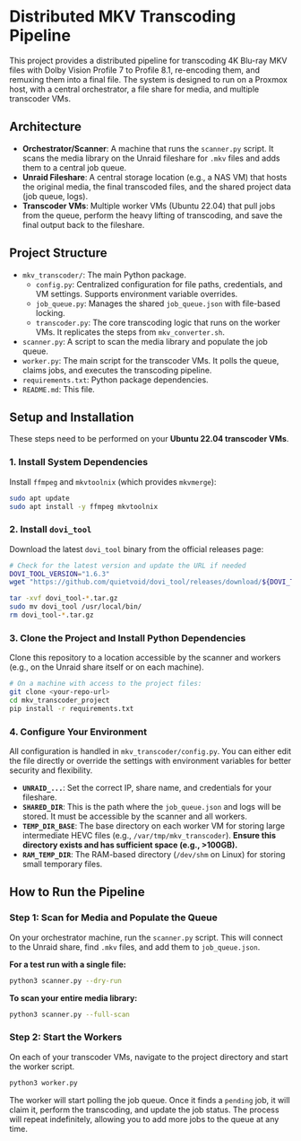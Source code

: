 # Distributed MKV Transcoding Pipeline

This project provides a distributed pipeline for transcoding 4K Blu-ray MKV files with Dolby Vision Profile 7 to Profile 8.1, re-encoding them, and remuxing them into a final file. The system is designed to run on a Proxmox host, with a central orchestrator, a file share for media, and multiple transcoder VMs.

## Architecture

-   **Orchestrator/Scanner**: A machine that runs the `scanner.py` script. It scans the media library on the Unraid fileshare for `.mkv` files and adds them to a central job queue.
-   **Unraid Fileshare**: A central storage location (e.g., a NAS VM) that hosts the original media, the final transcoded files, and the shared project data (job queue, logs).
-   **Transcoder VMs**: Multiple worker VMs (Ubuntu 22.04) that pull jobs from the queue, perform the heavy lifting of transcoding, and save the final output back to the fileshare.

## Project Structure

-   `mkv_transcoder/`: The main Python package.
    -   `config.py`: Centralized configuration for file paths, credentials, and VM settings. Supports environment variable overrides.
    -   `job_queue.py`: Manages the shared `job_queue.json` with file-based locking.
    -   `transcoder.py`: The core transcoding logic that runs on the worker VMs. It replicates the steps from `mkv_converter.sh`.
-   `scanner.py`: A script to scan the media library and populate the job queue.
-   `worker.py`: The main script for the transcoder VMs. It polls the queue, claims jobs, and executes the transcoding pipeline.
-   `requirements.txt`: Python package dependencies.
-   `README.md`: This file.

## Setup and Installation

These steps need to be performed on your **Ubuntu 22.04 transcoder VMs**.

### 1. Install System Dependencies

Install `ffmpeg` and `mkvtoolnix` (which provides `mkvmerge`):

```bash
sudo apt update
sudo apt install -y ffmpeg mkvtoolnix
```

### 2. Install `dovi_tool`

Download the latest `dovi_tool` binary from the official releases page:

```bash
# Check for the latest version and update the URL if needed
DOVI_TOOL_VERSION="1.6.3"
wget "https://github.com/quietvoid/dovi_tool/releases/download/${DOVI_TOOL_VERSION}/dovi_tool-${DOVI_TOOL_VERSION}-x86_64-unknown-linux-musl.tar.gz"

tar -xvf dovi_tool-*.tar.gz
sudo mv dovi_tool /usr/local/bin/
rm dovi_tool-*.tar.gz
```

### 3. Clone the Project and Install Python Dependencies

Clone this repository to a location accessible by the scanner and workers (e.g., on the Unraid share itself or on each machine).

```bash
# On a machine with access to the project files:
git clone <your-repo-url>
cd mkv_transcoder_project
pip install -r requirements.txt
```

### 4. Configure Your Environment

All configuration is handled in `mkv_transcoder/config.py`. You can either edit the file directly or override the settings with environment variables for better security and flexibility.

-   **`UNRAID_...`**: Set the correct IP, share name, and credentials for your fileshare.
-   **`SHARED_DIR`**: This is the path where the `job_queue.json` and logs will be stored. It must be accessible by the scanner and all workers.
-   **`TEMP_DIR_BASE`**: The base directory on each worker VM for storing large intermediate HEVC files (e.g., `/var/tmp/mkv_transcoder`). **Ensure this directory exists and has sufficient space (e.g., >100GB).**
-   **`RAM_TEMP_DIR`**: The RAM-based directory (`/dev/shm` on Linux) for storing small temporary files.

## How to Run the Pipeline

### Step 1: Scan for Media and Populate the Queue

On your orchestrator machine, run the `scanner.py` script. This will connect to the Unraid share, find `.mkv` files, and add them to `job_queue.json`.

**For a test run with a single file:**

```bash
python3 scanner.py --dry-run
```

**To scan your entire media library:**

```bash
python3 scanner.py --full-scan
```

### Step 2: Start the Workers

On each of your transcoder VMs, navigate to the project directory and start the worker script.

```bash
python3 worker.py
```

The worker will start polling the job queue. Once it finds a `pending` job, it will claim it, perform the transcoding, and update the job status. The process will repeat indefinitely, allowing you to add more jobs to the queue at any time.
